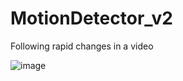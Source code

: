 # MotionDetector_v2
Following rapid changes in a video

![image](https://user-images.githubusercontent.com/42870025/146122237-c3564066-1b54-4f0d-95f2-c3684395edfa.png)

